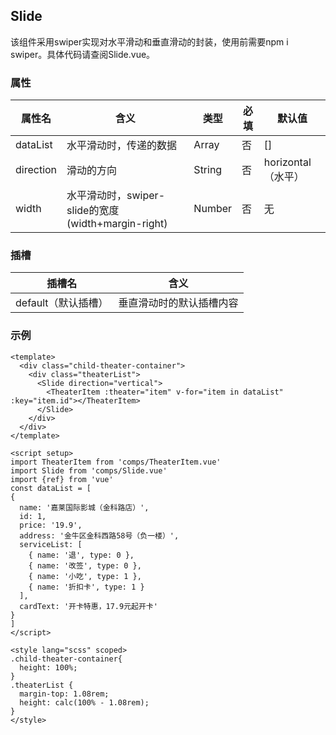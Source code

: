 ## Slide

该组件采用swiper实现对水平滑动和垂直滑动的封装，使用前需要npm i swiper。具体代码请查阅Slide.vue。

### 属性

| 属性名    | 含义                                               | 类型   | 必填 | 默认值             |
| --------- | -------------------------------------------------- | ------ | ---- | ------------------ |
| dataList  | 水平滑动时，传递的数据                             | Array  | 否   | []                 |
| direction | 滑动的方向                                         | String | 否   | horizontal（水平） |
| width     | 水平滑动时，swiper-slide的宽度(width+margin-right) | Number | 否   | 无                 |

### 插槽

| 插槽名              | 含义                     |
| ------------------- | ------------------------ |
| default（默认插槽） | 垂直滑动时的默认插槽内容 |

### 示例

```vue
<template>
  <div class="child-theater-container">
    <div class="theaterList">
      <Slide direction="vertical">
        <TheaterItem :theater="item" v-for="item in dataList" :key="item.id"></TheaterItem>
      </Slide>  
    </div>
  </div>
</template>

<script setup>
import TheaterItem from 'comps/TheaterItem.vue'
import Slide from 'comps/Slide.vue'
import {ref} from 'vue'
const dataList = [
{
  name: '嘉莱国际影城（金科路店）',
  id: 1,
  price: '19.9',
  address: '金牛区金科西路58号（负一楼）',
  serviceList: [
    { name: '退', type: 0 },
    { name: '改签', type: 0 },
    { name: '小吃', type: 1 },
    { name: '折扣卡', type: 1 }
  ],
  cardText: '开卡特惠，17.9元起开卡'
}
]
</script>

<style lang="scss" scoped>
.child-theater-container{
  height: 100%;
}
.theaterList {
  margin-top: 1.08rem;
  height: calc(100% - 1.08rem);
}
</style>

```

